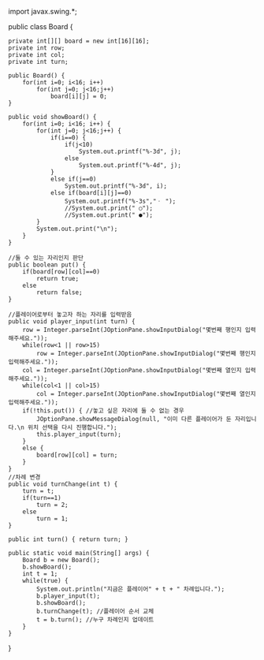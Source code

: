 import javax.swing.*;

public class Board {

	private int[][] board = new int[16][16];
	private int row;
	private int col;
	private int turn;

	public Board() {
		for(int i=0; i<16; i++) 
			for(int j=0; j<16;j++) 
				board[i][j] = 0;
	}
	
	public void showBoard() {
		for(int i=0; i<16; i++) { 
			for(int j=0; j<16;j++) {
				if(i==0) { 
					if(j<10)
						System.out.printf("%-3d", j);
					else
						System.out.printf("%-4d", j);
				}
				else if(j==0)
					System.out.printf("%-3d", i);
				else if(board[i][j]==0)
					System.out.printf("%-3s","ㆍ "); 
					//System.out.print(" ○");
					//System.out.print(" ●");
			}
			System.out.print("\n");
		}
	}

	//둘 수 있는 자리인지 판단
	public boolean put() {
		if(board[row][col]==0) 
			return true;
		else
			return false;
	}

	//플레이어로부터 놓고자 하는 자리를 입력받음
	public void player_input(int turn) {
		row = Integer.parseInt(JOptionPane.showInputDialog("몇번째 행인지 입력해주세요."));
		while(row<1 || row>15)
			row = Integer.parseInt(JOptionPane.showInputDialog("몇번째 행인지 입력해주세요."));
		col = Integer.parseInt(JOptionPane.showInputDialog("몇번째 열인지 입력해주세요."));
		while(col<1 || col>15)
			col = Integer.parseInt(JOptionPane.showInputDialog("몇번째 열인지 입력해주세요."));
		if(!this.put()) { //놓고 싶은 자리에 둘 수 없는 경우
			JOptionPane.showMessageDialog(null, "이미 다른 플레이어가 둔 자리입니다.\n 위치 선택을 다시 진행합니다.");
			this.player_input(turn);
		}
		else {
			board[row][col] = turn;
		}
	}
	//차례 변경
	public void turnChange(int t) {
		turn = t;
		if(turn==1)
			turn = 2;
		else
			turn = 1;
	}
	
	public int turn() { return turn; }

	public static void main(String[] args) {
		Board b = new Board();
		b.showBoard();
		int t = 1;
		while(true) {
			System.out.println("지금은 플레이어" + t + " 차례입니다.");
			b.player_input(t);
			b.showBoard();
			b.turnChange(t); //플레이어 순서 교체
			t = b.turn(); //누구 차례인지 업데이트
		}
	}
}
